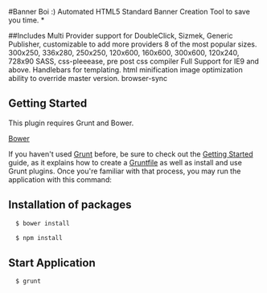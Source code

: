 #Banner Boi   :)
Automated HTML5 Standard Banner Creation Tool to save you time.  *

##Includes
Multi Provider support for DoubleClick, Sizmek, Generic Publisher, customizable to add more providers
8 of the most popular sizes.
300x250, 336x280, 250x250, 120x600, 160x600, 300x600, 120x240, 728x90
SASS, css-pleeease, pre post css compiler
Full Support for IE9 and above.
Handlebars for templating.
html minification
image optimization
ability to override master version.
browser-sync



## Getting Started
This plugin requires Grunt and Bower.

[Bower](http://bower.io/)

If you haven't used [Grunt](http://gruntjs.com/) before, be sure to check out the [Getting Started](http://gruntjs.com/getting-started) guide, as it explains how to create a [Gruntfile](http://gruntjs.com/sample-gruntfile) as well as install and use Grunt plugins. Once you're familiar with that process, you may run the application with this command:

## Installation of packages
```js
  $ bower install
```

```js
  $ npm install
```

## Start Application
```js
  $ grunt
```


